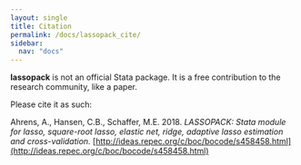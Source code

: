 ```yaml
---
layout: single
title: Citation
permalink: /docs/lassopack_cite/
sidebar:
  nav: "docs"
---
```



**lassopack** is not an official Stata package. It is a free contribution to the research community, like a paper.  

Please cite it as such:

Ahrens, A., Hansen, C.B., Schaffer, M.E. 2018.  _LASSOPACK: Stata module for lasso, square-root lasso, elastic net, ridge, adaptive lasso estimation and cross-validation._  [http://ideas.repec.org/c/boc/bocode/s458458.html](http://ideas.repec.org/c/boc/bocode/s458458.html)

